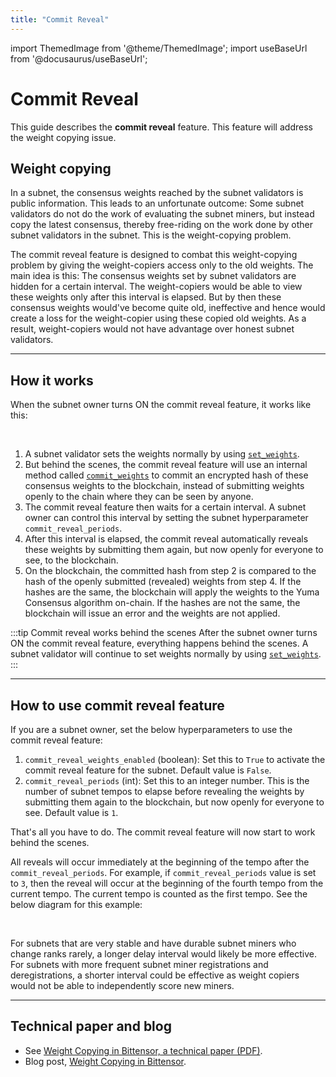 ```yaml
---
title: "Commit Reveal"
---
```


import ThemedImage from '@theme/ThemedImage';
import useBaseUrl from '@docusaurus/useBaseUrl';

# Commit Reveal

This guide describes the **commit reveal** feature. This feature will address the weight copying issue. 

## Weight copying

In a subnet, the consensus weights reached by the subnet validators is public information. This leads to an unfortunate outcome: Some subnet validators do not do the work of evaluating the subnet miners, but instead  copy the latest consensus, thereby free-riding on the work done by other subnet validators in the subnet. This is the weight-copying problem. 

The commit reveal feature is designed to combat this weight-copying problem by giving the weight-copiers access only to the old weights. The main idea is this: The consensus weights set by subnet validators are hidden for a certain interval. The weight-copiers would be able to view these weights only after this interval is elapsed. But by then these consensus weights would've become quite old, ineffective and hence would create a loss for the weight-copier using these copied old weights. As a result, weight-copiers would not have advantage over honest subnet validators.

---

## How it works

When the subnet owner turns ON the commit reveal feature, it works like this:  

<center>
<ThemedImage
alt="'1-Commit Reveal'"
sources={{
    light: useBaseUrl('/img/docs/2-commit-reveal.png'),
    dark: useBaseUrl('/img/docs/2-commit-reveal.png'),
}}
style={{width: 750}}
/>
</center>

<br />

1. A subnet validator sets the weights normally by using [`set_weights`](pathname:///python-api/html/autoapi/bittensor/core/extrinsics/set_weights/index.html). 
2. But behind the scenes, the commit reveal feature will use an internal method called [`commit_weights`](pathname:///python-api/html/autoapi/bittensor/core/extrinsics/commit_weights/index.html) to commit an encrypted hash of these consensus weights to the blockchain, instead of submitting weights openly to the chain where they can be seen by anyone.
3. The commit reveal feature then waits for a certain interval. A subnet owner can control this interval by setting the subnet hyperparameter `commit_reveal_periods`.
4. After this interval is elapsed, the commit reveal automatically reveals these weights by submitting them again, but now openly for everyone to see, to the blockchain.
5. On the blockchain, the committed hash from step 2 is compared to the hash of the openly submitted (revealed) weights from step 4. If the hashes are the same, the blockchain will apply the weights to the Yuma Consensus algorithm on-chain. If the hashes are not the same, the blockchain will issue an error and the weights are not applied. 

:::tip Commit reveal works behind the scenes
After the subnet owner turns ON the commit reveal feature, everything happens behind the scenes. A subnet validator will continue to set weights normally by using [`set_weights`](pathname:///python-api/html/autoapi/bittensor/core/extrinsics/set_weights/index.html).
:::

---

## How to use commit reveal feature

If you are a subnet owner, set the below hyperparameters to use the commit reveal feature:

1. `commit_reveal_weights_enabled` (boolean): Set this to `True` to activate the commit reveal feature for the subnet. Default value is `False`.
2. `commit_reveal_periods` (int): Set this to an integer number. This is the number of subnet tempos to elapse before revealing the weights by submitting them again to the blockchain, but now openly for everyone to see. Default value is `1`.

That's all you have to do. The commit reveal feature will now start to work behind the scenes.

All reveals will occur immediately at the beginning of the tempo after the `commit_reveal_periods`. For example, if `commit_reveal_periods` value is set to `3`, then the reveal will occur at the beginning of the fourth tempo from the current tempo. The current tempo is counted as the first tempo. See the below diagram for this example: 

<center>
<ThemedImage
alt="'1-Commit Reveal'"
sources={{
    light: useBaseUrl('/img/docs/1-commit-reveal.png'),
    dark: useBaseUrl('/img/docs/1-commit-reveal.png'),
}}
style={{width: 750}}
/>
</center>

<br />

For subnets that are very stable and have durable subnet miners who change ranks rarely, a longer delay interval would likely be more effective. For subnets with more frequent subnet miner registrations and deregistrations, a shorter interval could be effective as weight copiers would not be able to independently score new miners.

---

## Technical paper and blog

- See [Weight Copying in Bittensor, a technical paper (PDF)](pathname:///papers/BT_Weight_Copier-29May2024.pdf).
- Blog post, [Weight Copying in Bittensor](https://blog.bittensor.com/weight-copying-in-bittensor-422585ab8fa5).

